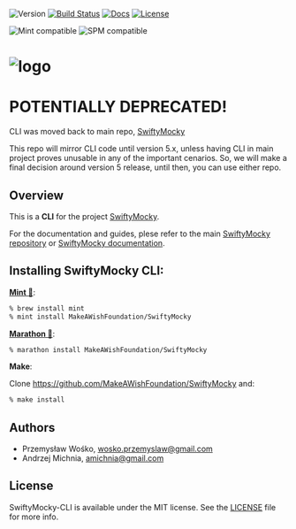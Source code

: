 ![Version](https://img.shields.io/badge/Version-4.0.3-blue.svg)
[![Build Status](https://travis-ci.org/MakeAWishFoundation/SwiftyMocky.svg?branch=master)](https://travis-ci.org/MakeAWishFoundation/SwiftyMocky)
[![Docs](https://cdn.rawgit.com/MakeAWishFoundation/SwiftyMocky/master/docs/badge.svg)](https://cdn.rawgit.com/MakeAWishFoundation/SwiftyMocky/master/docs/index.html)
[![License](https://img.shields.io/cocoapods/l/SwiftyMocky.svg?style=flat)](http://cocoapods.org/pods/SwiftyMocky)

![Mint compatible](https://img.shields.io/badge/🌱%20Mint-compatible-brightgreen.svg)
![SPM compatible](https://img.shields.io/badge/SPM-compatible-orange.svg?style=flat&logo=swift)

# ![logo][logo]

# POTENTIALLY DEPRECATED!

CLI was moved back to main repo, [SwiftyMocky](https://github.com/MakeAWishFoundation/SwiftyMocky)

This repo will mirror CLI code until version 5.x, unless having CLI in main project proves unusable in any of the important cenarios. So, we will make a final decision around version 5 release, until then, you can use either repo.

<a name="overview"></a>

## Overview

This is a **CLI** for the project [SwiftyMocky](https://github.com/MakeAWishFoundation/SwiftyMocky).

For the documentation and guides, plese refer to the main [SwiftyMocky repository](https://github.com/MakeAWishFoundation/SwiftyMocky) or [SwiftyMocky documentation][link-docs].

## Installing SwiftyMocky CLI:

**[Mint 🌱](https://github.com/yonaskolb/Mint)**:

```bash
% brew install mint
% mint install MakeAWishFoundation/SwiftyMocky
```

**[Marathon 🏃](https://github.com/JohnSundell/Marathon)**:

```bash
% marathon install MakeAWishFoundation/SwiftyMocky
```

**Make**:

Clone https://github.com/MakeAWishFoundation/SwiftyMocky and:

```bash
% make install
```

<a name="authors"></a>

## Authors

- Przemysław Wośko, wosko.przemyslaw@gmail.com
- Andrzej Michnia, amichnia@gmail.com

<a name="license"></a>

## License

SwiftyMocky-CLI is available under the MIT license. See the [LICENSE][link-license] file for more info.

<!-- Links -->

[link-license]: ./LICENSE
[link-docs]: https://cdn.rawgit.com/MakeAWishFoundation/SwiftyMocky/4.0.1/docs/index.html
[logo]: https://raw.githubusercontent.com/MakeAWishFoundation/SwiftyMocky/4.1.0-pre/icon.png
